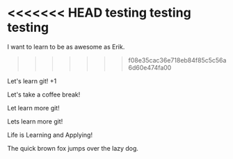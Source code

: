 <<<<<<< HEAD
testing testing testing
=======
I want to learn to be as awesome as Erik.
>>>>>>> f08e35cac36e718eb84f85c5c56a6d60e474fa00

Let's learn git! +1

Let's take a coffee break!

Let learn more git!

Lets learn more git!

Life is Learning and Applying!

The quick brown fox jumps over the lazy dog.
